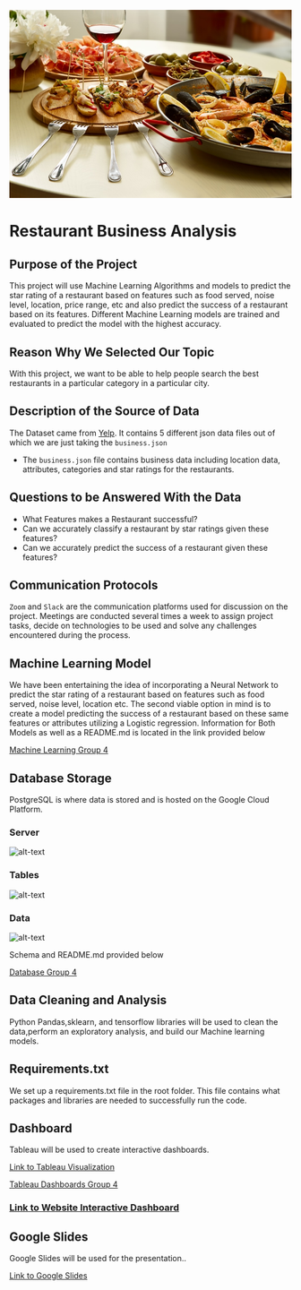 ![image](https://github.com/abtieku/group4-project/blob/main/Resources/Restaurant.jpg)
# Restaurant Business Analysis

## Purpose of the Project 

This project will use Machine Learning Algorithms and models to predict the star rating of a restaurant based on features such as food served, noise level, location, price range, etc and also predict the success of a restaurant based on its features. Different Machine Learning models are trained and evaluated to predict the model with the highest accuracy. 

## Reason Why We Selected Our Topic

With this project, we want to be able to help people search the best restaurants in a particular category in a particular city.

## Description of the Source of Data

The Dataset came from [Yelp](https://www.yelp.com/dataset). It contains 5 different json data files out of which we are just taking the ```business.json```

- The ```business.json``` file contains business data including location data, attributes, categories and star ratings for the restaurants.

## Questions to be Answered With the Data

- What Features makes a Restaurant successful?
- Can we accurately classify a restaurant by star ratings given these features?
- Can we accurately predict the success of a restaurant given these features?

## Communication Protocols

```Zoom``` and ```Slack``` are the communication platforms used for discussion on the project. Meetings are conducted several times a week to assign project tasks, decide on technologies to be used and solve any challenges encountered during the process.

## Machine Learning Model

We have been entertaining the idea of incorporating a Neural Network to predict the star rating of a restaurant based on features such as food served, noise level, location etc. The second viable option in mind is to create a model predicting the success of a restaurant based on these same features or attributes utilizing a Logistic regression. Information for Both Models as well as a README.md is located in the link provided below

[Machine Learning Group 4](https://github.com/abtieku/group4-project/tree/main/Machine_Learning)

## Database Storage

PostgreSQL is where data is stored and is hosted on the Google Cloud Platform.

### Server
![alt-text](https://github.com/abtieku/group4-project/blob/main/Resources/server.png)

### Tables
![alt-text](https://github.com/abtieku/group4-project/blob/main/Resources/tables.png)

### Data
![alt-text](https://github.com/abtieku/group4-project/blob/main/Resources/data.png)

Schema and README.md provided below

[Database Group 4](https://github.com/abtieku/group4-project/tree/main/Database)

## Data Cleaning and Analysis

Python Pandas,sklearn, and tensorflow libraries will be used to clean the data,perform an exploratory analysis, and build our Machine learning models.

## Requirements.txt
We set up a requirements.txt file in the root folder. This file contains what packages and libraries are needed to successfully run the code.

## Dashboard

Tableau will be used to create interactive dashboards.

[Link to Tableau Visualization](https://public.tableau.com/profile/shanu.joseph#!/vizhome/RestaurantBusinessAnalysis/Story1?publish=yes)

[Tableau Dashboards Group 4](https://github.com/abtieku/group4-project/tree/shanu_segment2/Dashboard/Tableau)

### [Link to Website Interactive Dashboard](https://groupfour.ngrok.io)

## Google Slides
Google Slides will be used for the presentation..

[Link to Google Slides](https://docs.google.com/presentation/d/1nr6JvIkOD3UAjcMgdsePUiV51nl8bSs3Si4AMYdGYho/edit#slide=id.gc14ac822ce_1_40)
